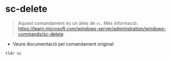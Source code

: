 # sc-delete

> Aquest comandament és un àlies de `sc`.
> Més informació: <https://learn.microsoft.com/windows-server/administration/windows-commands/sc-delete>.

- Veure documentació pel comandament original:

`tldr sc`

